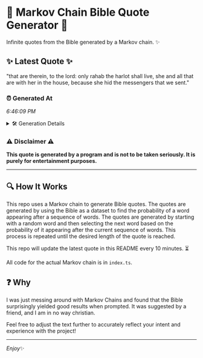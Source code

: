 # 📖 Markov Chain Bible Quote Generator 📖

Infinite quotes from the Bible generated by a Markov chain. ✨

## ✨ Latest Quote ✨
"that are therein, to the lord: only rahab the harlot shall live, she and all that are with her in the house, because she hid the messengers that we sent."

### ⏰ Generated At
*6:46:09 PM*

<details>
    <summary>🛠️ Generation Details</summary>
    <p>
        <strong>🌱 Seed:</strong> that<br>
        <strong>🔄 Iterations:</strong> 29<br>
        <strong>📜 Context History:</strong><br>[ that ]: are<br>[ that, are ]: therein,<br>[ that, are, therein, ]: to<br>[ that, are, therein,, to ]: the<br>[ that, are, therein,, to, the ]: lord:<br>[ that, are, therein,, to, the, lord: ]: only<br>[ are, therein,, to, the, lord:, only ]: rahab<br>[ therein,, to, the, lord:, only, rahab ]: the<br>[ to, the, lord:, only, rahab, the ]: harlot<br>[ the, lord:, only, rahab, the, harlot ]: shall<br>[ lord:, only, rahab, the, harlot, shall ]: live,<br>[ only, rahab, the, harlot, shall, live, ]: she<br>[ rahab, the, harlot, shall, live,, she ]: and<br>[ the, harlot, shall, live,, she, and ]: all<br>[ harlot, shall, live,, she, and, all ]: that<br>[ shall, live,, she, and, all, that ]: are<br>[ live,, she, and, all, that, are ]: with<br>[ she, and, all, that, are, with ]: her<br>[ and, all, that, are, with, her ]: in<br>[ all, that, are, with, her, in ]: the<br>[ that, are, with, her, in, the ]: house,<br>[ are, with, her, in, the, house, ]: because<br>[ with, her, in, the, house,, because ]: she<br>[ her, in, the, house,, because, she ]: hid<br>[ in, the, house,, because, she, hid ]: the<br>[ the, house,, because, she, hid, the ]: messengers<br>[ house,, because, she, hid, the, messengers ]: that<br>[ because, she, hid, the, messengers, that ]: we<br>[ she, hid, the, messengers, that, we ]: sent.<br>
    </p>
</details>

### ⚠️ Disclaimer ⚠️
**This quote is generated by a program and is not to be taken seriously. It is purely for entertainment purposes.**

---

## 🔍 How It Works

This repo uses a Markov chain to generate Bible quotes. The quotes are generated by using the Bible as a dataset to find the probability of a word appearing after a sequence of words. The quotes are generated by starting with a random word and then selecting the next word based on the probability of it appearing after the current sequence of words. This process is repeated until the desired length of the quote is reached.

This repo will update the latest quote in this README every 10 minutes. ⏳

All code for the actual Markov chain is in `index.ts`.

## ❓ Why

I was just messing around with Markov Chains and found that the Bible surprisingly yielded good results when prompted. 
It was suggested by a friend, and I am in no way christian.

Feel free to adjust the text further to accurately reflect your intent and experience with the project!

---

*Enjoy*✨
